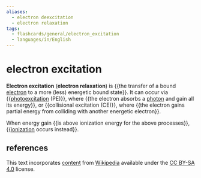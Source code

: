 ```yaml
---
aliases:
  - electron deexcitation
  - electron relaxation
tags:
  - flashcards/general/electron_excitation
  - languages/in/English
---
```


# electron excitation

__Electron excitation__ (__electron relaxation__) is {{the transfer of a bound [electron](electron.md) to a more (less) energetic bound state}}. It can occur via {{[photoexcitation](photoexcitation.md) (PE)}}, where {{the electron absorbs a [photon](photon.md) and gain all its energy}}, or {{collisional excitation (CE)}}, where {{the electron gains partial energy from colliding with another energetic electron}}. <!--SR:!2024-12-14,344,250!2026-05-20,934,330!2024-04-09,251,210!2025-06-08,638,330!2024-10-31,431,270-->

When energy gain {{is above ionization energy for the above processes}}, {{[ionization](ionization.md) occurs instead}}. <!--SR:!2025-04-05,627,310!2026-02-11,810,290-->

## references

This text incorporates [content](https://en.wikipedia.org/wiki/electron_excitation) from [Wikipedia](Wikipedia.md) available under the [CC BY-SA 4.0](https://creativecommons.org/licenses/by-sa/4.0/) license.
